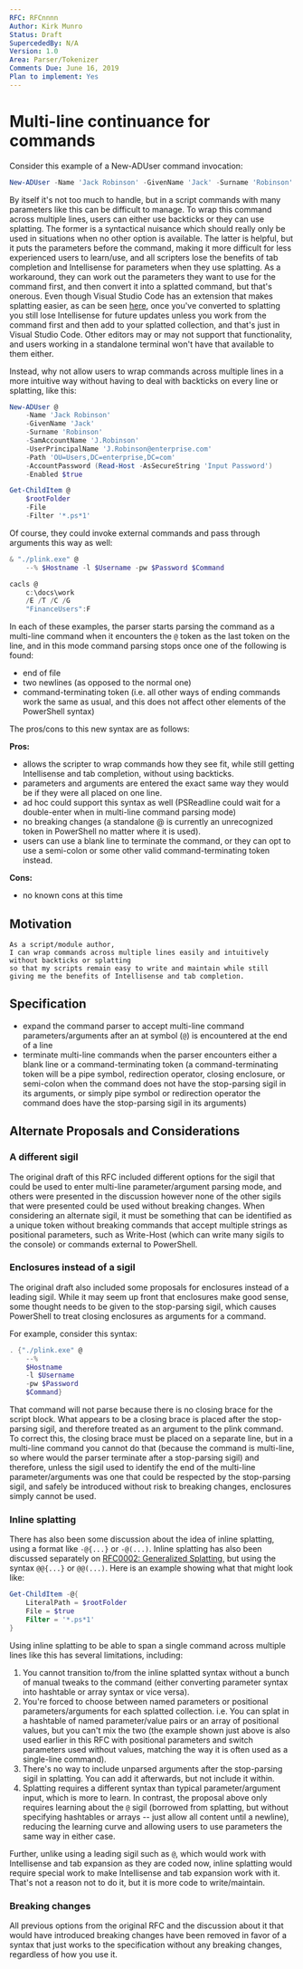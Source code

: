 ```yaml
---
RFC: RFCnnnn
Author: Kirk Munro
Status: Draft
SupercededBy: N/A
Version: 1.0
Area: Parser/Tokenizer
Comments Due: June 16, 2019
Plan to implement: Yes
---
```


# Multi-line continuance for commands

Consider this example of a New-ADUser command invocation:

```PowerShell
New-ADUser -Name 'Jack Robinson' -GivenName 'Jack' -Surname 'Robinson' -SamAccountName 'J.Robinson' -UserPrincipalName 'J.Robinson@enterprise.com' -Path 'OU=Users,DC=enterprise,DC=com' -AccountPassword (Read-Host -AsSecureString 'Input Password') -Enabled $true
```

By itself it's not too much to handle, but in a script commands with many parameters like this can be difficult to manage. To wrap this command across multiple lines, users can either use backticks or they can use splatting. The former is a syntactical nuisance which should really only be used in situations when no other option is available. The latter is helpful, but it puts the parameters before the command, making it more difficult for less experienced users to learn/use, and all scripters lose the benefits of tab completion and Intellisense for parameters when they use splatting. As a workaround, they can work out the parameters they want to use for the command first, and then convert it into a splatted command, but that's onerous. Even though Visual Studio Code has an extension that makes splatting easier, as can be seen [here](https://sqldbawithabeard.com/2018/03/11/easily-splatting-powershell-with-vs-code/), once you've converted to splatting you still lose Intellisense for future updates unless you work from the command first and then add to your splatted collection, and that's just in Visual Studio Code. Other editors may or may not support that functionality, and users working in a standalone terminal won't have that available to them either.

Instead, why not allow users to wrap commands across multiple lines in a more intuitive way without having to deal with backticks on every line or splatting, like this:

```PowerShell
New-ADUser @
    -Name 'Jack Robinson'
    -GivenName 'Jack'
    -Surname 'Robinson'
    -SamAccountName 'J.Robinson'
    -UserPrincipalName 'J.Robinson@enterprise.com'
    -Path 'OU=Users,DC=enterprise,DC=com'
    -AccountPassword (Read-Host -AsSecureString 'Input Password')
    -Enabled $true

Get-ChildItem @
    $rootFolder
    -File
    -Filter '*.ps*1'

```

Of course, they could invoke external commands and pass through arguments this way as well:

```PowerShell
& "./plink.exe" @
    --% $Hostname -l $Username -pw $Password $Command

cacls @
    c:\docs\work
    /E /T /C /G
    "FinanceUsers":F

```

In each of these examples, the parser starts parsing the command as a multi-line command when it encounters the `@` token as the last token on the line, and in this mode command parsing stops once one of the following is found:

* end of file
* two newlines (as opposed to the normal one)
* command-terminating token (i.e. all other ways of ending commands work the same as usual, and this does not affect other elements of the PowerShell syntax)

The pros/cons to this new syntax are as follows:

**Pros:**

* allows the scripter to wrap commands how they see fit, while still getting Intellisense and tab completion, without using backticks.
* parameters and arguments are entered the exact same way they would be if they were all placed on one line.
* ad hoc could support this syntax as well (PSReadline could wait for a double-enter when in multi-line command parsing mode)
* no breaking changes (a standalone @ is currently an unrecognized token in PowerShell no matter where it is used).
* users can use a blank line to terminate the command, or they can opt to use a semi-colon or some other valid command-terminating token instead.

**Cons:**

* no known cons at this time

## Motivation

    As a script/module author,
    I can wrap commands across multiple lines easily and intuitively without backticks or splatting
    so that my scripts remain easy to write and maintain while still giving me the benefits of Intellisense and tab completion.

## Specification

* expand the command parser to accept multi-line command parameters/arguments after an at symbol (`@`) is encountered at the end of a line
* terminate multi-line commands when the parser encounters either a blank line or a command-terminating token (a command-terminating token will be a pipe symbol, redirection operator, closing enclosure, or semi-colon when the command does not have the stop-parsing sigil in its arguments, or simply pipe symbol or redirection operator the command does have the stop-parsing sigil in its arguments)

## Alternate Proposals and Considerations

### A different sigil

The original draft of this RFC included different options for the sigil that could be used to enter multi-line parameter/argument parsing mode, and others were presented in the discussion however none of the other sigils that were presented could be used without breaking changes. When considering an alternate sigil, it must be something that can be identified as a unique token without breaking commands that accept multiple strings as positional parameters, such as Write-Host (which can write many sigils to the console) or commands external to PowerShell.

### Enclosures instead of a sigil

The original draft also included some proposals for enclosures instead of a leading sigil. While it may seem up front that enclosures make good sense, some thought needs to be given to the stop-parsing sigil, which causes PowerShell to treat closing enclosures as arguments for a command.

For example, consider this syntax:

```PowerShell
. {"./plink.exe" @
    --% 
    $Hostname
    -l $Username
    -pw $Password
    $Command}
```

That command will not parse because there is no closing brace for the script block. What appears to be a closing brace is placed after the stop-parsing sigil, and therefore treated as an argument to the plink command. To correct this, the closing brace must be placed on a separate line, but in a multi-line command you cannot do that (because the command is multi-line, so where would the parser terminate after a stop-parsing sigil) and therefore, unless the sigil used to identify the end of the multi-line parameter/arguments was one that could be respected by the stop-parsing sigil, and safely be introduced without risk to breaking changes, enclosures simply cannot be used.

### Inline splatting

There has also been some discussion about the idea of inline splatting, using a format like `-@{...}` or `-@(...)`. Inline splatting has also been discussed separately on [RFC0002: Generalized Splatting](https://github.com/PowerShell/PowerShell-RFC/blob/master/2-Draft-Accepted/RFC0002-Generalized-Splatting.md), but using the syntax `@@{...}` or `@@(...)`. Here is an example showing what that might look like:

```PowerShell
Get-ChildItem -@{
    LiteralPath = $rootFolder
    File = $true
    Filter = '*.ps*1'
}
```

Using inline splatting to be able to span a single command across multiple lines like this has several limitations, including:

1. You cannot transition to/from the inline splatted syntax without a bunch of manual tweaks to the command (either converting parameter syntax into hashtable or array syntax or vice versa).
1. You're forced to choose between named parameters or positional parameters/arguments for each splatted collection. i.e. You can splat in a hashtable of named parameter/value pairs or an array of positional values, but you can't mix the two (the example shown just above is also used earlier in this RFC with positional parameters and switch parameters used without values, matching the way it is often used as a single-line command).
1. There's no way to include unparsed arguments after the stop-parsing sigil in splatting. You can add it afterwards, but not include it within.
1. Splatting requires a different syntax than typical parameter/argument input, which is more to learn. In contrast, the proposal above only requires learning about the `@` sigil (borrowed from splatting, but without specifying hashtables or arrays -- just allow all content until a newline), reducing the learning curve and allowing users to use parameters the same way in either case.

Further, unlike using a leading sigil such as `@`, which would work with Intellisense and tab expansion as they are coded now, inline splatting would require special work to make Intellisense and tab expansion work with it. That's not a reason not to do it, but it is more code to write/maintain.

### Breaking changes

All previous options from the original RFC and the discussion about it that would have introduced breaking changes have been removed in favor of a syntax that just works to the specification without any breaking changes, regardless of how you use it.
